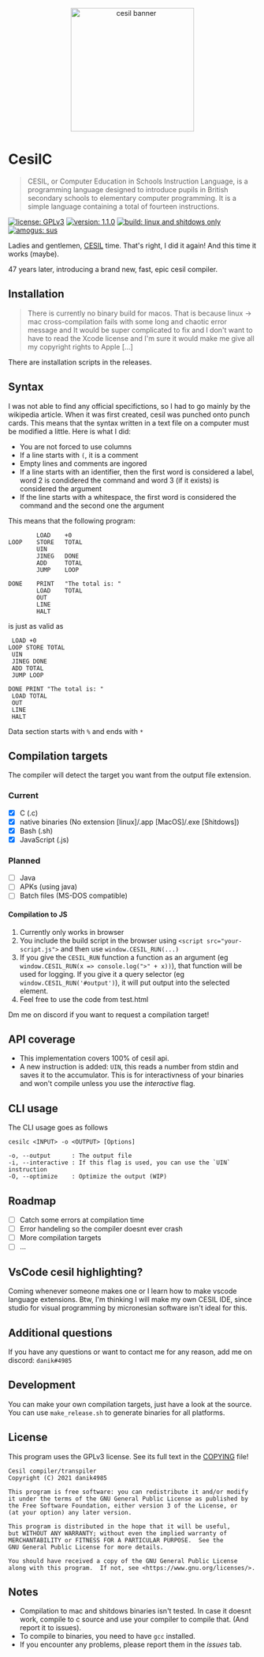 <p style="text-align: center">
	<img src="https://miro.medium.com/max/1400/0*AJK4a0G1gaknToSP.jpg" alt="cesil banner" style="height: 250px; width: auto">
</p>

# CesilC

> CESIL, or Computer Education in Schools Instruction Language, is a programming language designed to introduce pupils in British secondary schools to elementary computer programming. It is a simple language containing a total of fourteen instructions. 

[![license: GPLv3](https://img.shields.io/badge/license-GPLv3-blue.svg)](COPYING) [![version: 1.1.0](https://img.shields.io/badge/version-1.0.0-green.svg)](README.md) [![build: linux and shitdows only](https://img.shields.io/badge/build-linux%20and%20shitdows%20only-yellow.svg)](README.md) [![amogus: sus](https://img.shields.io/badge/amogus-sus-black.svg)](README.md)

Ladies and gentlemen, [CESIL](https://en.wikipedia.org/wiki/CESIL) time. That's right, I did it again! And this time it works (maybe).

47 years later, introducing a brand new, fast, epic cesil compiler.

## Installation
> There is currently no binary build for macos. That is because linux -> mac cross-compilation fails with some long and chaotic error message and It would be super complicated to fix and I don't want to have to read the Xcode license and I'm sure it would make me give all my copyright rights to Apple [...]

There are installation scripts in the releases.

## Syntax
I was not able to find any official specifictions, so I had to go mainly by the wikipedia article. When it was first created, cesil was punched onto punch cards. This means that the syntax written in a text file on a computer must be modified a little. Here is what I did:
- You are not forced to use columns
- If a line starts with `(`, it is a comment
- Empty lines and comments are ingored
- If a line starts with an identifier, then the first word is considered a label, word 2 is condidered the command and word 3 (if it exists) is considered the argument
- If the line starts with a whitespace, the first word is considered the command and the second one the argument

This means that the following program:
```
        LOAD    +0
LOOP    STORE   TOTAL
        UIN
        JINEG   DONE
        ADD     TOTAL
        JUMP    LOOP

DONE    PRINT   "The total is: "
        LOAD    TOTAL
        OUT
        LINE
        HALT
```

is just as valid as
```
 LOAD +0
LOOP STORE TOTAL
 UIN
 JINEG DONE
 ADD TOTAL
 JUMP LOOP

DONE PRINT "The total is: "
 LOAD TOTAL
 OUT
 LINE
 HALT

```

Data section starts with `%` and ends with `*`

## Compilation targets

The compiler will detect the target you want from the output file extension.

### Current
- [x] C (.c)
- [x] native binaries (No extension [linux]/.app [MacOS]/.exe [Shitdows])
- [x] Bash (.sh)
- [x] JavaScript (.js)

### Planned
- [ ] Java
- [ ] APKs (using java)
- [ ] Batch files (MS-DOS compatible)

#### Compilation to JS
1. Currently only works in browser
2. You include the build script in the browser using `<script src="your-script.js">` and then use `window.CESIL_RUN(...)`
3. If you give the `CESIL_RUN` function a function as an argument (eg `window.CESIL_RUN(x => console.log(">" + x))`), that function will be used for logging. If you give it a query selector (eg `window.CESIL_RUN('#output')`), it will put output into the selected element.
4. Feel free to use the code from test.html

Dm me on discord if you want to request a compilation target!

## API coverage
- This implementation covers 100% of cesil api.
- A new instruction is added: `UIN`, this reads a number from stdin and saves it to the accumulator. This is for interactivness of your binaries and won't compile unless you use the *interactive* flag.

## CLI usage

The CLI usage goes as follows
```
cesilc <INPUT> -o <OUTPUT> [Options]

-o, --output      : The output file
-i, --interactive : If this flag is used, you can use the `UIN` instruction
-O, --optimize    : Optimize the output (WIP)
```

## Roadmap
- [ ] Catch some errors at compilation time
- [ ] Error handeling so the compiler doesnt ever crash
- [ ] More compilation targets
- [ ] ...

## VsCode cesil highlighting?
Coming whenever someone makes one or I learn how to make vscode language extensions.
Btw, I'm thinking I will make my own CESIL IDE, since studio for visual programming by micronesian software isn't ideal for this.

## Additional questions
If you have any questions or want to contact me for any reason, add me on discord: `danik#4985`

## Development
You can make your own compilation targets, just have a look at the source.
You can use `make_release.sh` to generate binaries for all platforms.

## License
This program uses the GPLv3 license. See its full text in the [COPYING](COPYING) file!

```
Cesil compiler/transpiler
Copyright (C) 2021 danik4985

This program is free software: you can redistribute it and/or modify
it under the terms of the GNU General Public License as published by
the Free Software Foundation, either version 3 of the License, or
(at your option) any later version.

This program is distributed in the hope that it will be useful,
but WITHOUT ANY WARRANTY; without even the implied warranty of
MERCHANTABILITY or FITNESS FOR A PARTICULAR PURPOSE.  See the
GNU General Public License for more details.

You should have received a copy of the GNU General Public License
along with this program.  If not, see <https://www.gnu.org/licenses/>.
```

## Notes
- Compilation to mac and shitdows binaries isn't tested. In case it doesnt work, compile to c source and use your compiler to compile that. (And report it to issues).
- To compile to binaries, you need to have `gcc` installed.
- If you encounter any problems, please report them in the *issues* tab.

<!-- Why does git hate me?? -->
